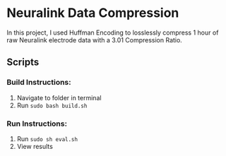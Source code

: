 # Neuralink Data Compression
In this project, I used Huffman Encoding to losslessly compress 1 hour of raw Neuralink electrode data with a 3.01 Compression Ratio.

## Scripts

### Build Instructions:
1. Navigate to folder in terminal
2. Run `sudo bash build.sh`

### Run Instructions:
1. Run `sudo sh eval.sh`
2. View results

